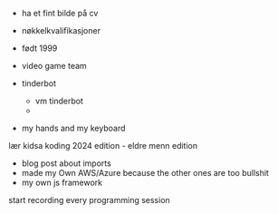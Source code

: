 - ha et fint bilde på cv
- nøkkelkvalifikasjoner
- født 1999


- video game team
- tinderbot
	- vm tinderbot
	-


- my hands and my keyboard


lær kidsa koding 2024 edition - eldre menn edition


- blog post about imports
- made my Own AWS/Azure because the other ones are too bullshit
- my own js framework


start recording every programming session
